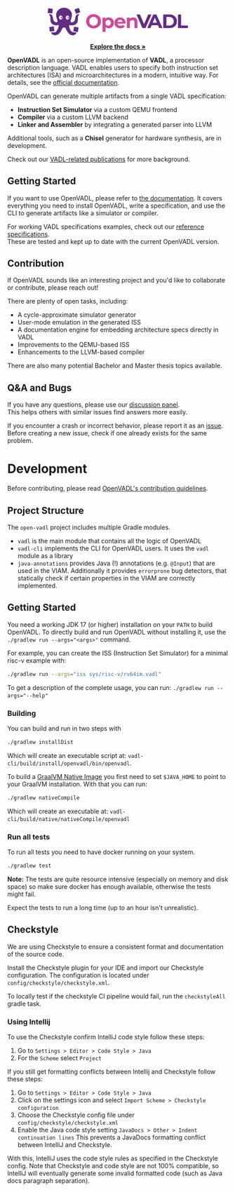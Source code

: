 <p align="center">
  <p align="center">
  <a href="https://openvadl.org" target="_blank">
    <picture>
      <source media="(prefers-color-scheme: dark)" srcset="assets/logo/SVG/logo-light.svg">
      <source media="(prefers-color-scheme: light)" srcset="assets/logo/SVG/logo-dark.svg">
      <img alt="OpenVADL" src="assets/logo/SVG/logo-dark.svg" width="320">
    </picture>
  </a>
</p>
  <p align="center">
    <a href="https://openvadl.github.io/openvadl/"><strong>Explore the docs »</strong></a>
    <br />
  </p>
</p>

**OpenVADL** is an open-source implementation of **VADL**, a processor description language.
VADL enables users to specify both instruction set architectures (ISA) and microarchitectures in a modern, intuitive
way.
For details, see the [official documentation](https://openvadl.github.io/openvadl/).

OpenVADL can generate multiple artifacts from a single VADL specification:

- **Instruction Set Simulator** via a custom QEMU frontend
- **Compiler** via a custom LLVM backend
- **Linker and Assembler** by integrating a generated parser into LLVM

Additional tools, such as a **Chisel** generator for hardware synthesis, are in development.

Check out our [VADL-related publications](https://www.complang.tuwien.ac.at/vadl/pubs) for more background.

## Getting Started

If you want to use OpenVADL, please refer to [the documentation](https://openvadl.github.io/openvadl/).
It covers everything you need to install OpenVADL, write a specification, and use the CLI to generate artifacts like a
simulator or compiler.

For working VADL specifications examples, check out
our [reference specifications](https://github.com/OpenVADL/openvadl/tree/master/vadl/test/resources/testSource/sys).  
These are tested and kept up to date with the current OpenVADL version.

## Contribution

If OpenVADL sounds like an interesting project and you'd like to collaborate or contribute, please reach out!

There are plenty of open tasks, including:

- A cycle-approximate simulator generator
- User-mode emulation in the generated ISS
- A documentation engine for embedding architecture specs directly in VADL
- Improvements to the QEMU-based ISS
- Enhancements to the LLVM-based compiler

There are also many potential Bachelor and Master thesis topics available.

## Q&A and Bugs

If you have any questions, please use
our [discussion panel](https://github.com/OpenVADL/openvadl/discussions/categories/q-a).  
This helps others with similar issues find answers more easily.

If you encounter a crash or incorrect behavior, please report it as
an [issue](https://github.com/OpenVADL/openvadl/issues).  
Before creating a new issue, check if one already exists for the same problem.

# Development

Before contributing, please read [OpenVADL's contribution guidelines](CONTRIBUTING.md).

## Project Structure

The `open-vadl` project includes multiple Gradle modules.

- `vadl` is the main module that contains all the logic of OpenVADL
- `vadl-cli` implements the CLI for OpenVADL users. It uses the `vadl` module as a library
- `java-annotations` provides Java (!) annotations (e.g. `@Input`) that are used in the VIAM.
  Additionally it provides `errorprone` bug detectors, that statically check if certain properties
  in the VIAM are correctly implemented.

## Getting Started

You need a working JDK 17 (or higher) installation on your `PATH` to build OpenVADL.
To directly build and run OpenVADL without installing it, use the `./gradlew run --args="<args>"` command.

For example, you can create the ISS (Instruction Set Simulator) for a minimal risc-v example with:

```bash
./gradlew run --args="iss sys/risc-v/rv64im.vadl"
```

To get a description of the complete usage, you can run: `./gradlew run --args="--help"`

### Building

You can build and run in two steps with

```bash
./gradlew installDist
```

Which will create an executable script at: `vadl-cli/build/install/openvadl/bin/openvadl`.

To build a [GraalVM Native Image](https://www.graalvm.org/latest/reference-manual/native-image/) you first need to set
`$JAVA_HOME` to point to your GraalVM installation.
With that you can run:

```bash
./gradlew nativeCompile
```

Which will create an executable at: `vadl-cli/build/native/nativeCompile/openvadl`

### Run all tests

To run all tests you need to have docker running on your system.

```bash
./gradlew test
```

**Note:** The tests are quite resource intensive (especially on memory and disk space) so make sure docker has enough
available, otherwise the tests might fail.

Expect the tests to run a long time (up to an hour isn't unrealistic).

## Checkstyle

We are using Checkstyle to ensure a consistent format and documentation of the source code.

Install the Checkstyle plugin for your IDE and import our Checkstyle configuration.
The configuration is located under `config/checkstyle/checkstyle.xml`.

To locally test if the checkstyle CI pipeline would fail, run the `checkstyleAll` gradle task.

### Using Intellij

To use the Checkstyle confirm IntelliJ code style follow these steps:

1. Go to `Settings > Editor > Code Style > Java`
2. For the `Scheme` select `Project`

If you still get formatting conflicts between Intellij and Checkstyle follow these steps:

1. Go to
   `Settings > Editor > Code Style > Java`
2. Click on the settings icon and select `Import Scheme > Checkstyle configuration`
3. Choose the Checkstyle config file under `config/checkstyle/checkstyle.xml`
4. Enable the Java code style setting `JavaDocs > Other > Indent continuation lines`
   This prevents a JavaDocs formatting conflict between IntelliJ and Checkstyle.

With this, IntelliJ uses the code style rules as specified in the Checkstyle config.
Note that Checkstyle and code style are not 100% compatible,
so IntelliJ will eventually generate some invalid formatted code (such as Java docs
paragraph separation).

